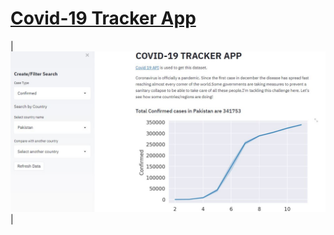 # [Covid-19 Tracker App](https://covid-case-tracker2.herokuapp.com/)

|<img src = "https://github.com/raofida75/Covid-Tracker/blob/main/IMG.JPG" width = "700">|

